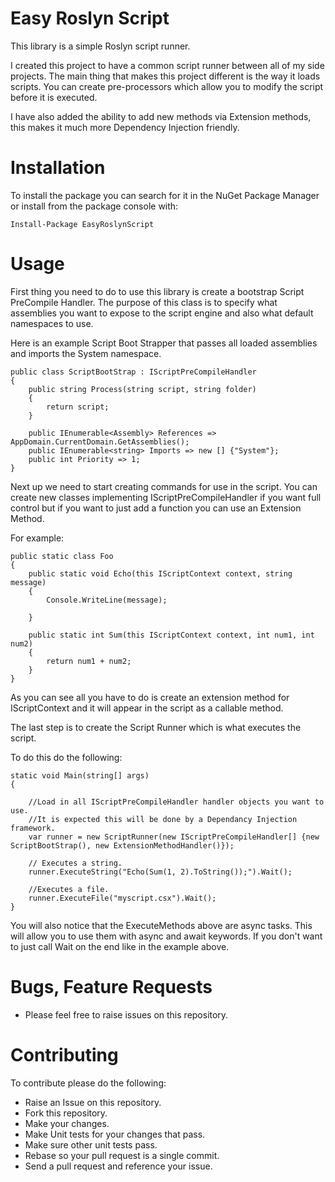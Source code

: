 # Easy Roslyn Script
This library is a simple Roslyn script runner.

I created this project to have a common script runner between all of my side projects. The main thing that makes this project different is the way it loads scripts. You can create pre-processors which allow you to modify the script before it is executed.

I have also added the ability to add new methods via Extension methods, this makes it much more Dependency Injection friendly.

# Installation
To install the package you can search for it in the NuGet Package Manager or install from the package console with: 

```
Install-Package EasyRoslynScript
```

# Usage
First thing you need to do to use this library is create a bootstrap Script PreCompile Handler.
The purpose of this class is to specify what assemblies you want to expose to the script engine and also
what default namespaces to use.

Here is an example Script Boot Strapper that passes all loaded assemblies and imports the System namespace.
```
public class ScriptBootStrap : IScriptPreCompileHandler
{
    public string Process(string script, string folder)
    {
        return script;
    }

    public IEnumerable<Assembly> References => AppDomain.CurrentDomain.GetAssemblies();
    public IEnumerable<string> Imports => new [] {"System"};
    public int Priority => 1;
}
```

Next up we need to start creating commands for use in the script. You can create new classes implementing IScriptPreCompileHandler if you want full control but if you want to just add a function you can use an Extension Method.

For example:
```
public static class Foo
{
    public static void Echo(this IScriptContext context, string message)
    {
        Console.WriteLine(message);
        
    }

    public static int Sum(this IScriptContext context, int num1, int num2)
    {
        return num1 + num2;
    }
}
```
As you can see all you have to do is create an extension method for IScriptContext and it will appear in the script as a callable method.

The last step is to create the Script Runner which is what executes the script.


To do this do the following:

```
static void Main(string[] args)
{
    
    //Load in all IScriptPreCompileHandler handler objects you want to use. 
    //It is expected this will be done by a Dependancy Injection framework.
    var runner = new ScriptRunner(new IScriptPreCompileHandler[] {new ScriptBootStrap(), new ExtensionMethodHandler()});
    
    // Executes a string.
    runner.ExecuteString("Echo(Sum(1, 2).ToString());").Wait();

    //Executes a file.
    runner.ExecuteFile("myscript.csx").Wait();
}
```

You will also notice that the ExecuteMethods above are async tasks. This will allow you to use them with async and await keywords. If you don't want to just call Wait on the end like in the example above.

# Bugs, Feature Requests
* Please feel free to raise issues on this repository.

# Contributing
To contribute please do the following:

* Raise an Issue on this repository.
* Fork this repository.
* Make your changes.
* Make Unit tests for your changes that pass.
* Make sure other unit tests pass.
* Rebase so your pull request is a single commit.
* Send a pull request and reference your issue.


